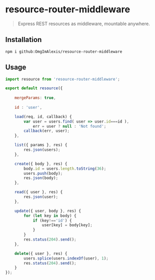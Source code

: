 # resource-router-middleware

> Express REST resources as middleware, mountable anywhere.


## Installation

```console
npm i github:OmgImAlexis/resource-router-middleware
```

## Usage

```js
import resource from 'resource-router-middleware';

export default resource({
	
	mergeParams: true,
	
	id : 'user',

	load(req, id, callback) {
		var user = users.find( user => user.id===id ),
			err = user ? null : 'Not found';
		callback(err, user);
	},

	list({ params }, res) {
		res.json(users);
	},

	create({ body }, res) {
		body.id = users.length.toString(36);
		users.push(body);
		res.json(body);
	},

	read({ user }, res) {
		res.json(user);
	},

	update({ user, body }, res) {
		for (let key in body) {
			if (key!=='id') {
				user[key] = body[key];
			}
		}
		res.status(204).send();
	},

	delete({ user }, res) {
		users.splice(users.indexOf(user), 1);
		res.status(204).send();
	}
});
```
